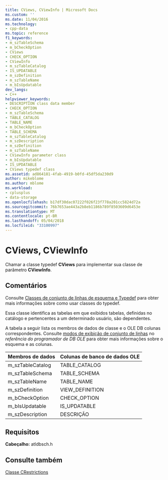 ```yaml
---
title: CViews, CViewInfo | Microsoft Docs
ms.custom: ''
ms.date: 11/04/2016
ms.technology:
- cpp-data
ms.topic: reference
f1_keywords:
- m_szTableSchema
- m_bCheckOption
- CViews
- CHECK_OPTION
- CViewInfo
- m_szTableCatalog
- IS_UPDATABLE
- m_szDefinition
- m_szTableName
- m_bIsUpdatable
dev_langs:
- C++
helpviewer_keywords:
- DESCRIPTION class data member
- CHECK_OPTION
- m_szTableSchema
- TABLE_CATALOG
- TABLE_NAME
- m_bCheckOption
- TABLE_SCHEMA
- m_szTableCatalog
- m_szDescription
- m_szDefinition
- m_szTableName
- CViewInfo parameter class
- m_bIsUpdatable
- IS_UPDATABLE
- CViews typedef class
ms.assetid: ad864181-4fab-4919-b0fd-45df5da230d9
author: mikeblome
ms.author: mblome
ms.workload:
- cplusplus
- data-storage
ms.openlocfilehash: b17df30dac07222f026f23f778a201cc5824d72a
ms.sourcegitcommit: 76b7653ae443a2b8eb1186b789f8503609d6453e
ms.translationtype: MT
ms.contentlocale: pt-BR
ms.lasthandoff: 05/04/2018
ms.locfileid: "33100997"
---
```

# <a name="cviews-cviewinfo"></a>CViews, CViewInfo
Chamar a classe typedef **CViews** para implementar sua classe de parâmetro **CViewInfo**.  
  
## <a name="remarks"></a>Comentários  
 Consulte [Classes de conjunto de linhas de esquema e Typedef](../../data/oledb/schema-rowset-classes-and-typedef-classes.md) para obter mais informações sobre como usar classes do typedef.  
  
 Essa classe identifica as tabelas em que exibidos tabelas, definidas no catálogo e pertencentes a um determinado usuário, são dependentes.  
  
 A tabela a seguir lista os membros de dados de classe e o OLE DB colunas correspondentes. Consulte [modos de exibição de conjunto de linhas](https://msdn.microsoft.com/en-us/library/ms723122.aspx) no *referência do programador de DB OLE* para obter mais informações sobre o esquema e as colunas.  
  
|Membros de dados|Colunas de banco de dados OLE|  
|------------------|--------------------|  
|m_szTableCatalog|TABLE_CATALOG|  
|m_szTableSchema|TABLE_SCHEMA|  
|m_szTableName|TABLE_NAME|  
|m_szDefinition|VIEW_DEFINITION|  
|m_bCheckOption|CHECK_OPTION|  
|m_bIsUpdatable|IS_UPDATABLE|  
|m_szDescription|DESCRIÇÃO|  
  
## <a name="requirements"></a>Requisitos  
 **Cabeçalho:** atldbsch.h  
  
## <a name="see-also"></a>Consulte também  
 [Classe CRestrictions](../../data/oledb/crestrictions-class.md)
